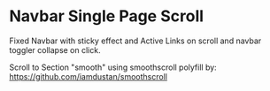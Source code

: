 # Navbar Single Page Scroll
Fixed Navbar with sticky effect and Active Links on scroll and navbar toggler collapse on click.

Scroll to Section "smooth" using smoothscroll polyfill by:
https://github.com/iamdustan/smoothscroll

